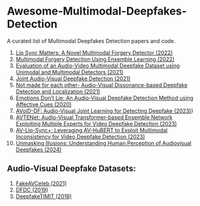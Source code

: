 # Awesome-Multimodal-Deepfakes-Detection
A curated list of Multimodal Deepfakes Detection papers and code.<br />
1. [Lip Sync Matters: A Novel Multimodal Forgery Detector (2022)](https://homepage.iis.sinica.edu.tw/papers/whm/25387-F.pdf)<br />
2. [Multimodal Forgery Detection Using Ensemble Learning (2022)](https://homepage.iis.sinica.edu.tw/papers/whm/25388-F.pdf)<br />
3. [Evaluation of an Audio-Video Multimodal Deepfake Dataset using Unimodal and Multimodal Detectors (2021)](https://arxiv.org/abs/2109.02993)<br />
4. [Joint Audio-Visual Deepfake Detection (2021)](https://openaccess.thecvf.com/content/ICCV2021/papers/Zhou_Joint_Audio-Visual_Deepfake_Detection_ICCV_2021_paper.pdf)<br />
5. [Not made for each other- Audio-Visual Dissonance-based Deepfake Detection and Localization (2021)](https://arxiv.org/pdf/2005.14405.pdf)<br />
6. [Emotions Don’t Lie: An Audio-Visual Deepfake Detection Method using Affective Cues (2020)](https://arxiv.org/pdf/2003.06711.pdf)<br />
7. [AVoiD-DF: Audio-Visual Joint Learning for Detecting Deepfake (2023)](https://doi.org/10.1109/TIFS.2023.3262148))<br />
8. [AVTENet: Audio-Visual Transformer-based Ensemble Network Exploiting Multiple Experts for Video Deepfake Detection (2023)](https://arxiv.org/pdf/2310.13103.pdf)<br />
9. [AV-Lip-Sync+: Leveraging AV-HuBERT to Exploit Multimodal Inconsistency for Video Deepfake Detection (2023)](https://arxiv.org/pdf/2311.02733.pdf)<br />
10. [Unmasking Illusions: Understanding Human Perception of Audiovisual Deepfakes (2024)](https://arxiv.org/pdf/2405.04097)<br />

## Audio-Visual Deepfake Datasets:
1. [FakeAVCeleb (2021)](https://sites.google.com/view/fakeavcelebdash-lab/?pli=1)<br />
2. [DFDC (2019)](https://ai.facebook.com/datasets/dfdc/)<br />
3. [DeepfakeTIMIT (2018)](https://www.idiap.ch/en/dataset/deepfaketimit)<br />
